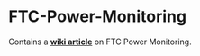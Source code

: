 # FTC-Power-Monitoring
Contains a [**wiki article**](https://github.com/WestsideRobotics/FTC-Power-Monitoring/wiki) on FTC Power Monitoring.
